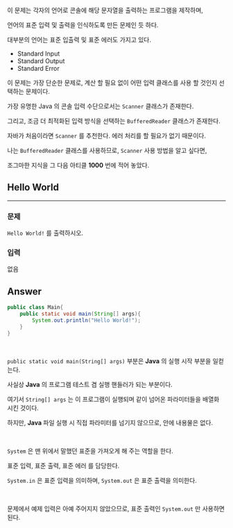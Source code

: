 
이 문제는 각자의 언어로 콘솔에 해당 문자열을 출력하는 프로그램을 제작하며,

언어의 표준 입력 및 출력을 인식하도록 만든 문제인 듯 하다.

대부분의 언어는 표준 입출력 및 표준 에러도 가지고 있다.

* Standard Input
* Standard Output
* Standard Error

이 문제는 가장 단순한 문제로, 계산 할 필요 없이 어떤 입력 클래스를 사용 할 것인지 선택하는 문제이다.

가장 유명한 Java 의 콘솔 입력 수단으로서는 `Scanner` 클래스가 존재한다.

그리고, 조금 더 최적화된 입력 방식을 선택하는 `BufferedReader` 클래스가 존재한다.

자바가 처음이라면 `Scanner` 를 추천한다. 에러 처리를 할 필요가 없기 때문이다.

나는 `BufferedReader` 클래스를 사용하므로, `Scanner` 사용 방법을 알고 싶다면,

조그마한 지식을 그 다음 아티클 **1000** 번에 적어 놓았다.


## Hello World

---

### 문제

`Hello World!` 를 출력하시오.

### 입력

없음

## Answer

```java
public class Main{
    public static void main(String[] args){
        System.out.println("Hello World!");
    }
}
```

<br/>

`public static void main(String[] args)` 부분은 **Java** 의 실행 시작 부분을 일컫는다.

사실상 **Java** 의 프로그램 테스트 겸 실행 핸들러가 되는 부분이다.

여기서 `String[] args` 는 이 프로그램이 실행되며 같이 넘어온 파라미터들을 배열화 시킨 것이다.

하지만, **Java** 파일 실행 시 직접 파라미터를 넘기지 않으므로, 안에 내용물은 없다.

<br/>

`System` 은 맨 위에서 말했던 표준을 가져오게 해 주는 역할을 한다.

표준 입력, 표준 출력, 표준 에러 를 담당한다.

`System.in` 은 표준 입력을 의미하며, `System.out` 은 표준 출력을 의미한다.

<br/>

문제에서 예제 입력은 아예 주어지지 않았으므로, 표준 출력인 `System.out` 만 사용하면 된다.


